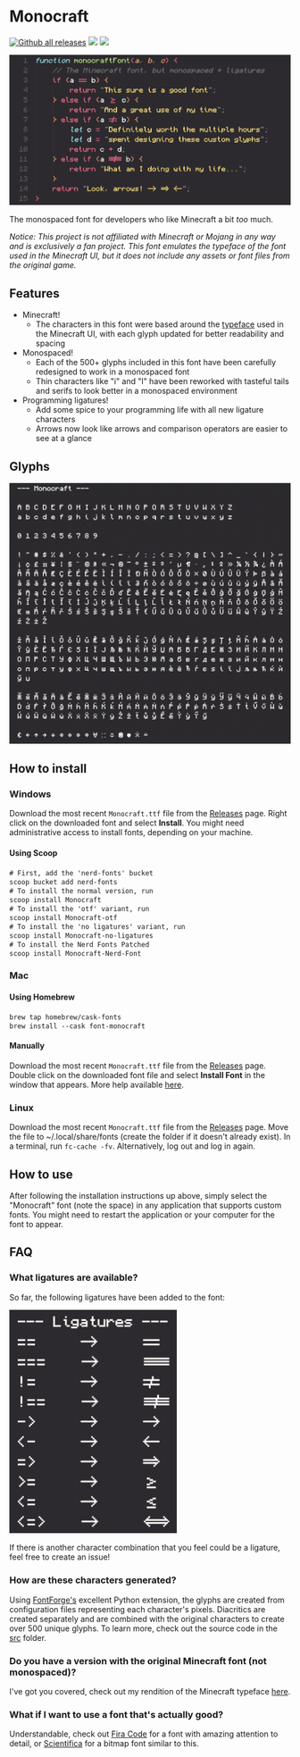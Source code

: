 # Monocraft

[![Github all releases](https://img.shields.io/github/downloads/IdreesInc/Monocraft/total.svg)](https://GitHub.com/IdreesInc/Monocraft/releases/)
![](https://img.shields.io/github/license/IdreesInc/Monocraft)
[![](https://img.shields.io/github/v/release/IdreesInc/Monocraft)](https://GitHub.com/IdreesInc/Monocraft/releases/)

![](images/preview.png)

The monospaced font for developers who like Minecraft a bit _too_ much.

*Notice: This project is not affiliated with Minecraft or Mojang in any way and is exclusively a fan project. This font emulates the typeface of the font used in the Minecraft UI, but it does not include any assets or font files from the original game.*

## Features

- Minecraft!
  - The characters in this font were based around the [typeface](https://github.com/IdreesInc/Minecraft-Font) used in the Minecraft UI, with each glyph updated for better readability and spacing
- Monospaced!
  - Each of the 500+ glyphs included in this font have been carefully redesigned to work in a monospaced font
  - Thin characters like "i" and "l" have been reworked with tasteful tails and serifs to look better in a monospaced environment
- Programming ligatures!
  - Add some spice to your programming life with all new ligature characters
  - Arrows now look like arrows and comparison operators are easier to see at a glance

## Glyphs

![](images/glyphs.png)

## How to install

### Windows

Download the most recent `Monocraft.ttf` file from the [Releases](https://github.com/IdreesInc/Monocraft/releases) page. Right click on the downloaded font and select **Install**. You might need administrative access to install fonts, depending on your machine.

#### Using Scoop

```shell
# First, add the 'nerd-fonts' bucket
scoop bucket add nerd-fonts
# To install the normal version, run
scoop install Monocraft
# To install the 'otf' variant, run
scoop install Monocraft-otf
# To install the 'no ligatures' variant, run
scoop install Monocraft-no-ligatures
# To install the Nerd Fonts Patched
scoop install Monocraft-Nerd-Font
```

### Mac

#### Using Homebrew

```shell
brew tap homebrew/cask-fonts
brew install --cask font-monocraft
```

#### Manually

Download the most recent `Monocraft.ttf` file from the [Releases](https://github.com/IdreesInc/Monocraft/releases) page. Double click on the downloaded font file and select **Install Font** in the window that appears. More help available [here](https://support.apple.com/en-us/HT201749).

### Linux

Download the most recent `Monocraft.ttf` file from the [Releases](https://github.com/IdreesInc/Monocraft/releases) page. Move the file to ~/.local/share/fonts (create the folder if it doesn't already exist). In a terminal, run `fc-cache -fv`. Alternatively, log out and log in again. 

## How to use

After following the installation instructions up above, simply select the "Monocraft" font (note the space) in any application that supports custom fonts. You might need to restart the application or your computer for the font to appear.

## FAQ

### What ligatures are available?

So far, the following ligatures have been added to the font:

<img src="images/ligatures.png" width="300">

If there is another character combination that you feel could be a ligature, feel free to create an issue!

### How are these characters generated?

Using [FontForge's](https://fontforge.org/en-US/) excellent Python extension, the glyphs are created from configuration files representing each character's pixels. Diacritics are created separately and are combined with the original characters to create over 500 unique glyphs. To learn more, check out the source code in the [src](https://github.com/IdreesInc/Monocraft/tree/main/src) folder.

### Do you have a version with the original Minecraft font (not monospaced)?

I've got you covered, check out my rendition of the Minecraft typeface [here](https://github.com/IdreesInc/Minecraft-Font).

### What if I want to use a font that's actually good?

Understandable, check out [Fira Code](https://github.com/tonsky/FiraCode) for a font with amazing attention to detail, or [Scientifica](https://github.com/nerdypepper/scientifica) for a bitmap font similar to this.
